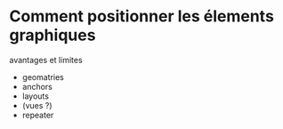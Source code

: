 
# Comment positionner les élements graphiques

avantages et limites

- geomatries
- anchors
- layouts
- (vues ?)
- repeater

